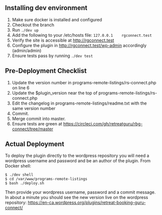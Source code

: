 ## Installing dev environment
1. Make sure docker is installed and configured
1. Checkout the branch
1. Run ``./dev up``
1. Add the following to your /etc/hosts file:
    ``127.0.0.1    rgconnect.test``
1. Verify the site is accessible at http://rgconnect.test
1. Configure the plugin in http://rgconnect.test/wp-admin accordingly (admin/admin)
1. Ensure tests pass by running `./dev test`

## Pre-Deployment Checklist ##

1. Update the version number in programs-remote-listings/rs-connect.php on line 6
1. Update the $plugin_version near the top of programs-remote-listings/rs-connect.php
1. Edit the changelog in programs-remote-listings/readme.txt with the same version number
1. Commit.
1. Merge commit into master.
1. Ensure tests are green at https://circleci.com/gh/retreatguru/rbg-connect/tree/master

## Actual Deployment ##

To deploy the plugin directly to the wordpress repository you will need a wordpress username and password and be an author of the plugin. From Docker shell:

    $ ./dev shell
    $ cd /var/www/programs-remote-listings
    $ bash ./deploy.sh
    
Then provide your wordpress username, password and a commit message. 
In about a minute you should see the new version live on the wordpress repository:
https://en-ca.wordpress.org/plugins/retreat-booking-guru-connect/
